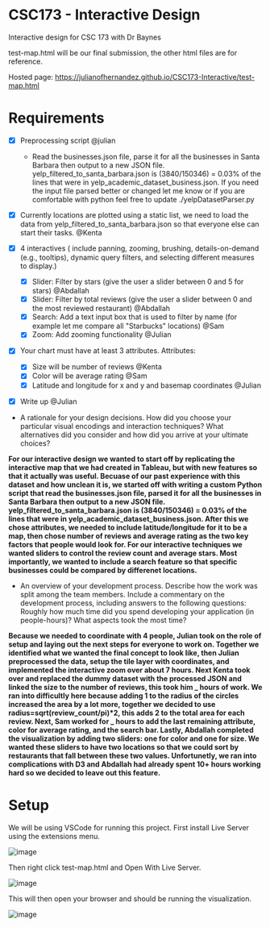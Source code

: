 # CSC173 - Interactive Design
Interactive design for CSC 173 with Dr Baynes

test-map.html will be our final submission, the other html files are for reference.

Hosted page: https://julianofhernandez.github.io/CSC173-Interactive/test-map.html


# Requirements
- [x] Preprocessing script @julian
  - Read the businesses.json file, parse it for all the businesses in Santa Barbara then output to a new JSON file. yelp_filtered_to_santa_barbara.json is (3840/150346) = 0.03% of the lines that were in yelp_academic_dataset_business.json. If you need the input file parsed better or changed let me know or if you are comfortable with python feel free to update ./yelpDatasetParser.py
- [x] Currently locations are plotted using a static list, we need to load the data from yelp_filtered_to_santa_barbara.json so that everyone else can start their tasks. @Kenta

- [x] 4 interactives ( include panning, zooming, brushing, details-on-demand (e.g., tooltips), dynamic query filters, and selecting different measures to display.)
  - [x] Slider: Filter by stars (give the user a slider between 0 and 5 for stars) @Abdallah
  - [x] Slider: Filter by total reviews (give the user a slider between 0 and the most reviewed restaurant) @Abdallah
  - [x] Search: Add a text input box that is used to filter by name (for example let me compare all "Starbucks" locations) @Sam
  - [x] Zoom: Add zooming functionality @Julian
  
- [x] Your chart must have at least 3 attributes. Attributes: 
  - [x] Size will be number of reviews @Kenta
  - [x] Color will be average rating @Sam
  - [x] Latitude and longitude for x and y and basemap coordinates @Julian

 - [x] Write up @Julian
  - A rationale for your design decisions. How did you choose your particular visual encodings and interaction techniques? What alternatives did you consider and how did you arrive at your ultimate choices?
  
  **For our interactive design we wanted to start off by replicating the interactive map that we had created in Tableau, but with new features so that it actually was useful. Becuase of our past experience with this dataset and how unclean it is, we started off with writing a custom Python script that read  the businesses.json file, parsed it for all the businesses in Santa Barbara then output to a new JSON file. yelp_filtered_to_santa_barbara.json is (3840/150346) = 0.03% of the lines that were in yelp_academic_dataset_business.json. After this we chose attributes, we needed to include latitude/longitude for it to be a map, then chose number of reviews and average rating as the two key factors that people would look for. For our interactive techniques we wanted sliders to control the review count and average stars. Most importantly, we wanted to include a search feature so that specific businesses could be compared by differenet locations.**
  
  - An overview of your development process. Describe how the work was split among the team members. Include a commentary on the development process, including answers to the following questions: Roughly how much time did you spend developing your application (in people-hours)? What aspects took the most time?
  
__Because we needed to coordinate with 4 people, Julian took on the role of setup and laying out the next steps for everyone to work on. Together we identified what we wanted the final concept to look like, then Julian preprocessed the data, setup the tile layer with coordinates, and implemented the interactive zoom over about 7 hours. Next Kenta took over and replaced the dummy dataset with the processed JSON and linked the size to the number of reviews, this took him _ hours of work. We ran into difficultly here because adding 1 to the radius of the circles increased the area by a lot more, together we decided to use radius=sqrt(review_count/pi)*2, this adds 2 to the total area for each review. Next, Sam worked for _ hours to add the last remaining attribute, color for average rating, and the search bar. Lastly, Abdallah completed the visualization by adding two sliders: one for color and one for size. We wanted these sliders to have two locations so that we could sort by restaurants that fall between these two values. Unfortunetly, we ran into complications with D3 and Abdallah had already spent 10+ hours working hard so we decided to leave out this feature.__


# Setup

We will be using VSCode for running this project. First install Live Server using the extensions menu.

![image](https://user-images.githubusercontent.com/39971693/199818995-d84bfa44-e474-4a0e-a5e8-15cd93e22698.png)

Then right click test-map.html and Open With Live Server.

![image](https://user-images.githubusercontent.com/39971693/199819047-b473269a-d26f-4428-8123-84c70a8fb964.png)
 
 This will then open your browser and should be running the visualization.
 
![image](https://user-images.githubusercontent.com/39971693/200206211-94389134-208c-4e0f-954d-0b129a074a7d.png)

